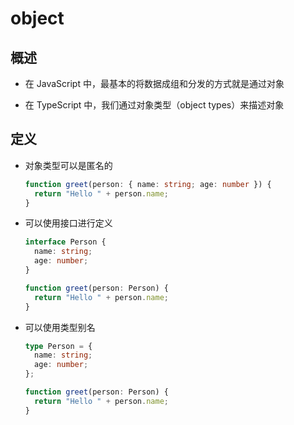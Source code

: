 # object

## 概述

  - 在 JavaScript 中，最基本的将数据成组和分发的方式就是通过对象

  - 在 TypeScript 中，我们通过对象类型（object types）来描述对象

## 定义

  - 对象类型可以是匿名的

    ```ts
    function greet(person: { name: string; age: number }) {
      return "Hello " + person.name;
    }
    ```

  - 可以使用接口进行定义

    ```ts
    interface Person {
      name: string;
      age: number;
    }

    function greet(person: Person) {
      return "Hello " + person.name;
    }
    ```

  - 可以使用类型别名

    ```ts
    type Person = {
      name: string;
      age: number;
    };

    function greet(person: Person) {
      return "Hello " + person.name;
    }
    ```
